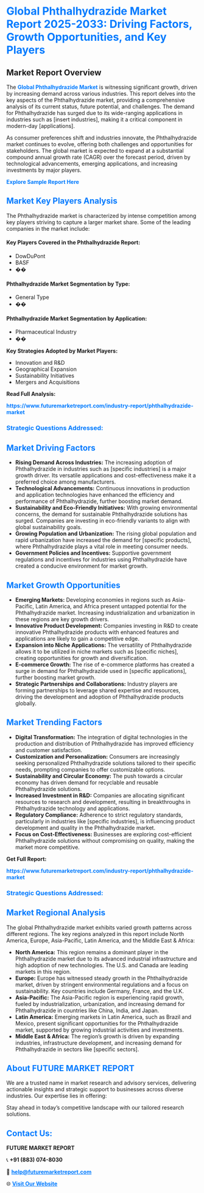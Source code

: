 <h1 style="color: #007BFF;">Global Phthalhydrazide Market Report 2025-2033: Driving Factors, Growth Opportunities, and Key Players</h1>

<section id="overview">
<h2>Market Report Overview</h2>
<p>The <a href="https://www.futuremarketreport.com/industry-report/phthalhydrazide-market" style="color: #007BFF; text-decoration: none;"><strong>Global Phthalhydrazide Market</strong></a> is witnessing significant growth, driven by increasing demand across various industries. This report delves into the key aspects of the Phthalhydrazide market, providing a comprehensive analysis of its current status, future potential, and challenges. The demand for Phthalhydrazide has surged due to its wide-ranging applications in industries such as [insert industries], making it a critical component in modern-day [applications].</p>
<p>As consumer preferences shift and industries innovate, the Phthalhydrazide market continues to evolve, offering both challenges and opportunities for stakeholders. The global market is expected to expand at a substantial compound annual growth rate (CAGR) over the forecast period, driven by technological advancements, emerging applications, and increasing investments by major players.</p>
</section>

<section id="overview">
<p><a href="https://www.futuremarketreport.com/request-sample/reportId=113937" style="color: #007BFF; text-decoration: none;"><strong>Explore Sample Report Here</strong></a></p>
</section>

<section id="key-players">
<h2 style="color: #007BFF;">Market Key Players Analysis</h2>
<p>The Phthalhydrazide market is characterized by intense competition among key players striving to capture a larger market share. Some of the leading companies in the market include:</p>
<h4>Key Players Covered in the Phthalhydrazide Report:</h4>
<ul><li>DowDuPont</li><li>BASF</li><li>��</li></ul>
<h4>Phthalhydrazide Market Segmentation by Type:</h4>
<ul><li>General Type</li><li>��</li></ul>

<h4>Phthalhydrazide Market Segmentation by Application:</h4>
<ul><li>Pharmaceutical Industry</li><li>��</li></ul>
<p><strong>Key Strategies Adopted by Market Players:</strong></p>
<ul>
<li>Innovation and R&D</li>
<li>Geographical Expansion</li>
<li>Sustainability Initiatives</li>
<li>Mergers and Acquisitions</li>
</ul>
</section>

<section>
<p><strong>Read Full Analysis: </strong></p><a href="https://www.futuremarketreport.com/industry-report/phthalhydrazide-market" style="color: #007BFF; text-decoration: none;"><strong>https://www.futuremarketreport.com/industry-report/phthalhydrazide-market</strong></a>
<h3 style="color: #007BFF;">Strategic Questions Addressed:</h3>
</section>

<section id="driving-factors">
<h2 style="color: #007BFF;">Market Driving Factors</h2>
<ul>
<li><strong>Rising Demand Across Industries:</strong> The increasing adoption of Phthalhydrazide in industries such as [specific industries] is a major growth driver. Its versatile applications and cost-effectiveness make it a preferred choice among manufacturers.</li>
<li><strong>Technological Advancements:</strong> Continuous innovations in production and application technologies have enhanced the efficiency and performance of Phthalhydrazide, further boosting market demand.</li>
<li><strong>Sustainability and Eco-Friendly Initiatives:</strong> With growing environmental concerns, the demand for sustainable Phthalhydrazide solutions has surged. Companies are investing in eco-friendly variants to align with global sustainability goals.</li>
<li><strong>Growing Population and Urbanization:</strong> The rising global population and rapid urbanization have increased the demand for [specific products], where Phthalhydrazide plays a vital role in meeting consumer needs.</li>
<li><strong>Government Policies and Incentives:</strong> Supportive government regulations and incentives for industries using Phthalhydrazide have created a conducive environment for market growth.</li>
</ul>
</section>

<section id="growth-opportunities">
<h2 style="color: #007BFF;">Market Growth Opportunities</h2>
<ul>
<li><strong>Emerging Markets:</strong> Developing economies in regions such as Asia-Pacific, Latin America, and Africa present untapped potential for the Phthalhydrazide market. Increasing industrialization and urbanization in these regions are key growth drivers.</li>
<li><strong>Innovative Product Development:</strong> Companies investing in R&D to create innovative Phthalhydrazide products with enhanced features and applications are likely to gain a competitive edge.</li>
<li><strong>Expansion into Niche Applications:</strong> The versatility of Phthalhydrazide allows it to be utilized in niche markets such as [specific niches], creating opportunities for growth and diversification.</li>
<li><strong>E-commerce Growth:</strong> The rise of e-commerce platforms has created a surge in demand for Phthalhydrazide used in [specific applications], further boosting market growth.</li>
<li><strong>Strategic Partnerships and Collaborations:</strong> Industry players are forming partnerships to leverage shared expertise and resources, driving the development and adoption of Phthalhydrazide products globally.</li>
</ul>
</section>

<section id="trending-factors">
<h2 style="color: #007BFF;">Market Trending Factors</h2>
<ul>
<li><strong>Digital Transformation:</strong> The integration of digital technologies in the production and distribution of Phthalhydrazide has improved efficiency and customer satisfaction.</li>
<li><strong>Customization and Personalization:</strong> Consumers are increasingly seeking personalized Phthalhydrazide solutions tailored to their specific needs, prompting companies to offer customizable options.</li>
<li><strong>Sustainability and Circular Economy:</strong> The push towards a circular economy has driven demand for recyclable and reusable Phthalhydrazide solutions.</li>
<li><strong>Increased Investment in R&D:</strong> Companies are allocating significant resources to research and development, resulting in breakthroughs in Phthalhydrazide technology and applications.</li>
<li><strong>Regulatory Compliance:</strong> Adherence to strict regulatory standards, particularly in industries like [specific industries], is influencing product development and quality in the Phthalhydrazide market.</li>
<li><strong>Focus on Cost-Effectiveness:</strong> Businesses are exploring cost-efficient Phthalhydrazide solutions without compromising on quality, making the market more competitive.</li>
</ul>
</section>

<section>
<p><strong>Get Full Report: </strong></p><a href="https://www.futuremarketreport.com/industry-report/phthalhydrazide-market" style="color: #007BFF; text-decoration: none;"><strong>https://www.futuremarketreport.com/industry-report/phthalhydrazide-market</strong></a>
<h3 style="color: #007BFF;">Strategic Questions Addressed:</h3>
</section>


<section id="regional-analysis">
<h2 style="color: #007BFF;">Market Regional Analysis</h2>
<p>The global Phthalhydrazide market exhibits varied growth patterns across different regions. The key regions analyzed in this report include North America, Europe, Asia-Pacific, Latin America, and the Middle East & Africa:</p>
<ul>
<li><strong>North America:</strong> This region remains a dominant player in the Phthalhydrazide market due to its advanced industrial infrastructure and high adoption of new technologies. The U.S. and Canada are leading markets in this region.</li>
<li><strong>Europe:</strong> Europe has witnessed steady growth in the Phthalhydrazide market, driven by stringent environmental regulations and a focus on sustainability. Key countries include Germany, France, and the U.K.</li>
<li><strong>Asia-Pacific:</strong> The Asia-Pacific region is experiencing rapid growth, fueled by industrialization, urbanization, and increasing demand for Phthalhydrazide in countries like China, India, and Japan.</li>
<li><strong>Latin America:</strong> Emerging markets in Latin America, such as Brazil and Mexico, present significant opportunities for the Phthalhydrazide market, supported by growing industrial activities and investments.</li>
<li><strong>Middle East & Africa:</strong> The region’s growth is driven by expanding industries, infrastructure development, and increasing demand for Phthalhydrazide in sectors like [specific sectors].</li>
</ul>
</section>

<footer>
<h2 style="color: #007BFF;">About FUTURE MARKET REPORT</h2>
<p>We are a trusted name in market research and advisory services, delivering actionable insights and strategic support to businesses across diverse industries. Our expertise lies in offering:</p>

<p>Stay ahead in today’s competitive landscape with our tailored research solutions.</p>

<h2 style="color: #007BFF;">Contact Us:</h2>
<p><strong>FUTURE MARKET REPORT</strong></p>
<p>📞 <strong>+91 (883) 074-8030</strong></p>
<p>📧 <strong><a href="mailto:help@futuremarketreport.com" style="color: #007BFF;">help@futuremarketreport.com</a></strong></p>
<p>🌐 <strong><a href="https://www.futuremarketreport.com/" style="color: #007BFF;">Visit Our Website</a></strong></p>
</footer>